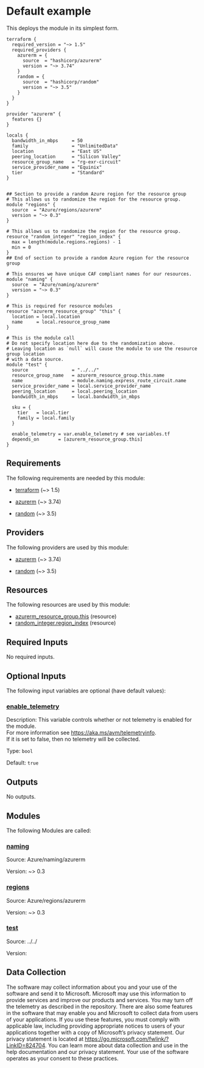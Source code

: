 <!-- BEGIN_TF_DOCS -->
# Default example

This deploys the module in its simplest form.

```hcl
terraform {
  required_version = "~> 1.5"
  required_providers {
    azurerm = {
      source  = "hashicorp/azurerm"
      version = "~> 3.74"
    }
    random = {
      source  = "hashicorp/random"
      version = "~> 3.5"
    }
  }
}

provider "azurerm" {
  features {}
}

locals {
  bandwidth_in_mbps     = 50
  family                = "UnlimitedData"
  location              = "East US"
  peering_location      = "Silicon Valley"
  resource_group_name   = "rg-exr-circuit"
  service_provider_name = "Equinix"
  tier                  = "Standard"
}


## Section to provide a random Azure region for the resource group
# This allows us to randomize the region for the resource group.
module "regions" {
  source  = "Azure/regions/azurerm"
  version = "~> 0.3"
}

# This allows us to randomize the region for the resource group.
resource "random_integer" "region_index" {
  max = length(module.regions.regions) - 1
  min = 0
}
## End of section to provide a random Azure region for the resource group

# This ensures we have unique CAF compliant names for our resources.
module "naming" {
  source  = "Azure/naming/azurerm"
  version = "~> 0.3"
}

# This is required for resource modules
resource "azurerm_resource_group" "this" {
  location = local.location
  name     = local.resource_group_name
}

# This is the module call
# Do not specify location here due to the randomization above.
# Leaving location as `null` will cause the module to use the resource group location
# with a data source.
module "test" {
  source                = "../../"
  resource_group_name   = azurerm_resource_group.this.name
  name                  = module.naming.express_route_circuit.name
  service_provider_name = local.service_provider_name
  peering_location      = local.peering_location
  bandwidth_in_mbps     = local.bandwidth_in_mbps

  sku = {
    tier   = local.tier
    family = local.family
  }

  enable_telemetry = var.enable_telemetry # see variables.tf
  depends_on       = [azurerm_resource_group.this]
}
```

<!-- markdownlint-disable MD033 -->
## Requirements

The following requirements are needed by this module:

- <a name="requirement_terraform"></a> [terraform](#requirement\_terraform) (~> 1.5)

- <a name="requirement_azurerm"></a> [azurerm](#requirement\_azurerm) (~> 3.74)

- <a name="requirement_random"></a> [random](#requirement\_random) (~> 3.5)

## Providers

The following providers are used by this module:

- <a name="provider_azurerm"></a> [azurerm](#provider\_azurerm) (~> 3.74)

- <a name="provider_random"></a> [random](#provider\_random) (~> 3.5)

## Resources

The following resources are used by this module:

- [azurerm_resource_group.this](https://registry.terraform.io/providers/hashicorp/azurerm/latest/docs/resources/resource_group) (resource)
- [random_integer.region_index](https://registry.terraform.io/providers/hashicorp/random/latest/docs/resources/integer) (resource)

<!-- markdownlint-disable MD013 -->
## Required Inputs

No required inputs.

## Optional Inputs

The following input variables are optional (have default values):

### <a name="input_enable_telemetry"></a> [enable\_telemetry](#input\_enable\_telemetry)

Description: This variable controls whether or not telemetry is enabled for the module.  
For more information see <https://aka.ms/avm/telemetryinfo>.  
If it is set to false, then no telemetry will be collected.

Type: `bool`

Default: `true`

## Outputs

No outputs.

## Modules

The following Modules are called:

### <a name="module_naming"></a> [naming](#module\_naming)

Source: Azure/naming/azurerm

Version: ~> 0.3

### <a name="module_regions"></a> [regions](#module\_regions)

Source: Azure/regions/azurerm

Version: ~> 0.3

### <a name="module_test"></a> [test](#module\_test)

Source: ../../

Version:

<!-- markdownlint-disable-next-line MD041 -->
## Data Collection

The software may collect information about you and your use of the software and send it to Microsoft. Microsoft may use this information to provide services and improve our products and services. You may turn off the telemetry as described in the repository. There are also some features in the software that may enable you and Microsoft to collect data from users of your applications. If you use these features, you must comply with applicable law, including providing appropriate notices to users of your applications together with a copy of Microsoft’s privacy statement. Our privacy statement is located at <https://go.microsoft.com/fwlink/?LinkID=824704>. You can learn more about data collection and use in the help documentation and our privacy statement. Your use of the software operates as your consent to these practices.
<!-- END_TF_DOCS -->